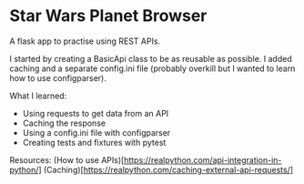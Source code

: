 # Star Wars Planet Browser

A flask app to practise using REST APIs.

I started by creating a BasicApi class to be as reusable as possible. I added caching and a separate config.ini file (probably overkill but I wanted to learn how to use configparser).

What I learned:
* Using requests to get data from an API
* Caching the response
* Using a config.ini file with configparser
* Creating tests and fixtures with pytest

Resources:
(How to use APIs)[https://realpython.com/api-integration-in-python/]
(Caching)[https://realpython.com/caching-external-api-requests/]